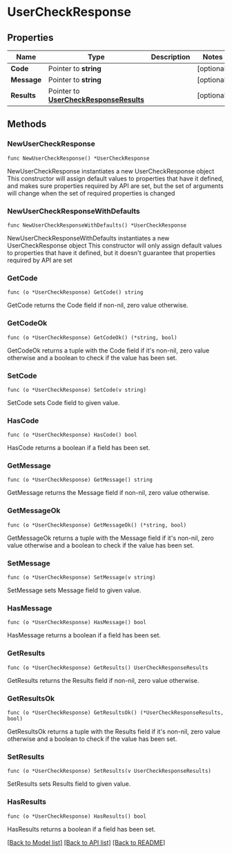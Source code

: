 # UserCheckResponse

## Properties

Name | Type | Description | Notes
------------ | ------------- | ------------- | -------------
**Code** | Pointer to **string** |  | [optional] 
**Message** | Pointer to **string** |  | [optional] 
**Results** | Pointer to [**UserCheckResponseResults**](UserCheckResponseResults.md) |  | [optional] 

## Methods

### NewUserCheckResponse

`func NewUserCheckResponse() *UserCheckResponse`

NewUserCheckResponse instantiates a new UserCheckResponse object
This constructor will assign default values to properties that have it defined,
and makes sure properties required by API are set, but the set of arguments
will change when the set of required properties is changed

### NewUserCheckResponseWithDefaults

`func NewUserCheckResponseWithDefaults() *UserCheckResponse`

NewUserCheckResponseWithDefaults instantiates a new UserCheckResponse object
This constructor will only assign default values to properties that have it defined,
but it doesn't guarantee that properties required by API are set

### GetCode

`func (o *UserCheckResponse) GetCode() string`

GetCode returns the Code field if non-nil, zero value otherwise.

### GetCodeOk

`func (o *UserCheckResponse) GetCodeOk() (*string, bool)`

GetCodeOk returns a tuple with the Code field if it's non-nil, zero value otherwise
and a boolean to check if the value has been set.

### SetCode

`func (o *UserCheckResponse) SetCode(v string)`

SetCode sets Code field to given value.

### HasCode

`func (o *UserCheckResponse) HasCode() bool`

HasCode returns a boolean if a field has been set.

### GetMessage

`func (o *UserCheckResponse) GetMessage() string`

GetMessage returns the Message field if non-nil, zero value otherwise.

### GetMessageOk

`func (o *UserCheckResponse) GetMessageOk() (*string, bool)`

GetMessageOk returns a tuple with the Message field if it's non-nil, zero value otherwise
and a boolean to check if the value has been set.

### SetMessage

`func (o *UserCheckResponse) SetMessage(v string)`

SetMessage sets Message field to given value.

### HasMessage

`func (o *UserCheckResponse) HasMessage() bool`

HasMessage returns a boolean if a field has been set.

### GetResults

`func (o *UserCheckResponse) GetResults() UserCheckResponseResults`

GetResults returns the Results field if non-nil, zero value otherwise.

### GetResultsOk

`func (o *UserCheckResponse) GetResultsOk() (*UserCheckResponseResults, bool)`

GetResultsOk returns a tuple with the Results field if it's non-nil, zero value otherwise
and a boolean to check if the value has been set.

### SetResults

`func (o *UserCheckResponse) SetResults(v UserCheckResponseResults)`

SetResults sets Results field to given value.

### HasResults

`func (o *UserCheckResponse) HasResults() bool`

HasResults returns a boolean if a field has been set.


[[Back to Model list]](../README.md#documentation-for-models) [[Back to API list]](../README.md#documentation-for-api-endpoints) [[Back to README]](../README.md)


